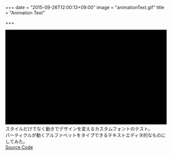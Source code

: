 +++
date = "2015-09-26T12:00:13+09:00"
image = "animationText.gif"
title = "Animation Text"

+++

![](../../../images/animationText.gif)  
スタイルだけでなく動きでデザインを変えるカスタムフォントのテスト。  
パーティクルが動くアルファベットをタイプできるテキストエディタ的なものにしてみた。  
[Source Code](https://github.com/nomi1126/processing_work/tree/master/2015_07_05_animationText/animationText)

